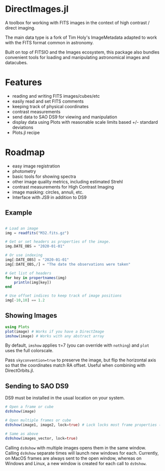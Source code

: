 # DirectImages.jl

A toolbox for working with FITS images in the context of high contrast / direct imaging.

The main data type is a fork of Tim Holy's ImageMetadata adapted to work with the FITS format
common in astronomy. 

Built on top of FITSIO and the Images ecosystem, this package also bundles
convenient tools for loading and manipulating astronomical images and datacubes.


# Features
 - reading and writing FITS images/cubes/etc
 - easily read and set FITS comments
 - keeping track of physical coordinates
 - contrast measurements
 - send data to SAO DS9 for viewing and manipulation
 - display data using Plots with reasonable scale limits based +/- standard deviations
 - Plots.jl recipe

# Roadmap

 - easy image registration
 - photometry
 - basic tools for showing spectra
 - other image quality metrics, including estimated Strehl
 - contrast measurements for High Contrast Imaging
 - image masking: circles, annuli, etc.
 - Interface with JS9 in addition to DS9


## Example

```julia

# Load an image
img = readfits("M32.fits.gz")

# Get or set headers as properties of the image.
img.DATE_OBS = "2020-01-01"

# Or use indexing
img[:DATE_OBS] = "2020-01-01"
img[:DATE_OBS,/] = "The date the observations were taken"

# Get list of headers
for key in propertnames(img)
    println(img[key])
end

# Use offset indices to keep track of image positions
img[-10,10] == 1.2


```


## Showing Images
```julia
using Plots
plot(image) # Works if you have a DirectImage
imshow(image) # Works with any abstract array
```

By default, `imshow` applies τ=7 (you can override with `nothing`) and `plot` uses
the full colorscale.

Pass `skyconvention=true` to preserve the image, but flip the horizontal axis
so that the coordinates match RA offset. Useful when combining with DirectOrbits.jl.



## Sending to SAO DS9
DS9 must be installed in the usual location on your system.
```julia
# Open a frame or cube
ds9show(image)

# Open multiple frames or cube
ds9show(image1, image2, lock=true) # Lock locks most frame properties (true by default)

# Same as above
ds9show(images_vector, lock=true)
```

Calling `ds9show` with multiple images opens them in the same window. Calling `ds9show` separate times will launch new windows for each. Currently, on MacOS frames are always sent
to the open window, whereas on Windows and Linux, a new window is created for each call to `ds9show`.
